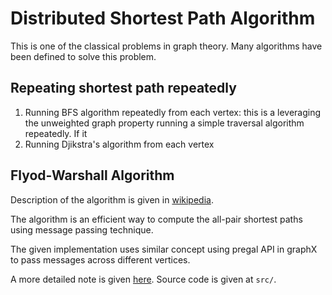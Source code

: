 # Distributed Shortest Path Algorithm

This is one of the classical problems in graph theory. Many algorithms have been defined to solve this problem.

## Repeating shortest path repeatedly

1. Running BFS algorithm repeatedly from each vertex: this is a leveraging the unweighted graph property running a simple traversal algorithm repeatedly. If it
1. Running Djikstra's algorithm from each vertex

## Flyod-Warshall Algorithm

Description of the algorithm is given in [wikipedia](https://en.wikipedia.org/wiki/Floyd%E2%80%93Warshall_algorithm).

The algorithm is an efficient way to compute the all-pair shortest paths using message passing technique.

The given implementation uses similar concept using pregal API in graphX to pass messages across different vertices. 

A more detailed note is given [here](https://gist.github.com/srirambaskaran/573927ee01f3673d3a9182bacbc9ed39). Source code is given at `src/`.
